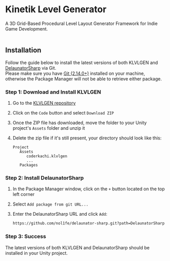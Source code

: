 # Kinetik Level Generator
A 3D Grid-Based Procedural Level Layout Generator Framework for Indie Game Development.  
<br />

## Installation
Follow the guide below to install the latest versions of both KLVLGEN and [DelaunatorSharp](https://github.com/nol1fe/delaunator-sharp) via Git.  
Please make sure you have [Git (2.14.0+)](https://git-scm.com) installed on your machine, otherwise the Package Manager will not be able to retrieve either package.
<br />

### Step 1: Download and Install KLVLGEN
1. Go to the [KLVLGEN repository](https://github.com/YourUsername/unity-klvlgen)
2. Click on the `Code` button and select `Download ZIP`
3. Once the ZIP file has downloaded, move the folder to your Unity project's `Assets` folder and unzip it
4. Delete the zip file if it's still present, your directory should look like this:
   
    ```
    Project
       Assets
          coderkachi.klvlgen
          ...
       Packages
    ```

### Step 2: Install DelaunatorSharp
1. In the Package Manager window, click on the `+` button located on the top left corner
2. Select `Add package from git URL...`
3. Enter the DelaunatorSharp URL and click `Add`:

    ```bash
    https://github.com/nol1fe/delaunator-sharp.git?path=DelaunatorSharp.Unity
    ```

### Step 3: Success
The latest versions of both KLVLGEN and DelaunatorSharp should be installed in your Unity project.

